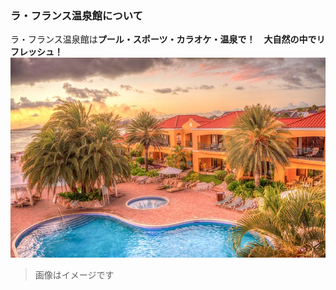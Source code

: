 ### ラ・フランス温泉館について
ラ・フランス温泉館は**プール・スポーツ・カラオケ・温泉で！　大自然の中でリフレッシュ！**
![ラ・フランス温泉館](./プール.jpg)
> 画像はイメージです